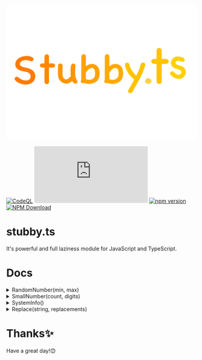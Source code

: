 ![](images/stubbyts.png)

[![CodeQL](https://github.com/NotRealArif/stubby.ts/actions/workflows/codeql.yml/badge.svg)](https://github.com/NotRealArif/stubby.ts/actions/workflows/codeql.yml)
[![Repo Dependents](https://badgen.net/github/dependents-repo/NotRealArif/stubby.ts)](https://github.com/NotRealArif/stubby.ts/network/dependents)
[![npm version](https://img.shields.io/npm/v/stubby.ts.svg)](https://www.npmjs.com/package/stubby.ts)
[![NPM Download](https://img.shields.io/npm/dm/stubby.ts.svg?style=flat)](https://www.npmjs.com/package/stubby.ts)

# stubby.ts
It's powerful and full laziness module for JavaScript and TypeScript.

# Docs
<details>
<summary>RandomNumber(min, max)</summary>
  
```ts
import { Random } from "stubby.ts";

// Generate a random number between 0 and 100
const randomNumber = Random(0, 100);
console.log(randomNumber); // Output: a random number between 0 and 100

// Generate a random number between -10 and 10
const negativeRandomNumber = Random(-10, 10);
console.log(negativeRandomNumber); // Output: a random number between -10 and 10

// Generate a random string from an array
const fruits = ["Apple", "Banana", "Cherry", "Grape", "Kiwi"];
const randomFruit = Random(fruits);
console.log(randomFruit); // Output: a random fruit from the array

// Generate a random object from an array of objects
const people = [
  { name: "Alice", age: 25 },
  { name: "Bob", age: 30 },
  { name: "Charlie", age: 35 },
];
const randomPerson = Random(people);
console.log(randomPerson); // Output: a random person object from the array
```
</details>

<details>
<summary>SmallNumber(count, digits)</summary>
  
```ts
import { SmallNumber } from "stubby.ts";

let num = "143";
let digits = num.length + 1;

console.log(SmallNumber(num, digits)) // it wil print superscript numbers like ⁰¹²³⁴⁵⁶⁷⁸⁹
```
</details>

<details>
<summary>SystemInfo()</summary>
	
```ts
import { SystemInfo } from "stubby.ts";

console.log(SystemInfo().memory());
console.log(SystemInfo().memoryUsage());
console.log(SystemInfo().cpuUsage());
console.log(SystemInfo().cores());
console.log(SystemInfo().cpuBrand());
console.log(SystemInfo().uptime());
```
</details>

<details>
<summary>Replace(string, replacements)</summary>

```ts
import { Replace } from 'stubby.ts';

const paragraph = `
  %boyname% loves %girlname%, but %girlname% doesn't know yet.
`;

const replacements = {
  '%boyname%': 'Arif',
  '%girlname%': 'Afrin'
};

const loveStory = Replace(paragraph, replacements);

console.log(loveStory);
```
</details>

# Thanks✨
Have a great day!😊
